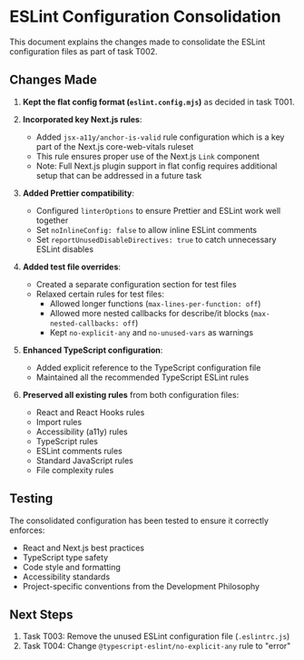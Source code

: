 # ESLint Configuration Consolidation

This document explains the changes made to consolidate the ESLint configuration files as part of task T002.

## Changes Made

1. **Kept the flat config format (`eslint.config.mjs`)** as decided in task T001.

2. **Incorporated key Next.js rules**:

   - Added `jsx-a11y/anchor-is-valid` rule configuration which is a key part of the Next.js core-web-vitals ruleset
   - This rule ensures proper use of the Next.js `Link` component
   - Note: Full Next.js plugin support in flat config requires additional setup that can be addressed in a future task

3. **Added Prettier compatibility**:

   - Configured `linterOptions` to ensure Prettier and ESLint work well together
   - Set `noInlineConfig: false` to allow inline ESLint comments
   - Set `reportUnusedDisableDirectives: true` to catch unnecessary ESLint disables

4. **Added test file overrides**:

   - Created a separate configuration section for test files
   - Relaxed certain rules for test files:
     - Allowed longer functions (`max-lines-per-function: off`)
     - Allowed more nested callbacks for describe/it blocks (`max-nested-callbacks: off`)
     - Kept `no-explicit-any` and `no-unused-vars` as warnings

5. **Enhanced TypeScript configuration**:

   - Added explicit reference to the TypeScript configuration file
   - Maintained all the recommended TypeScript ESLint rules

6. **Preserved all existing rules** from both configuration files:
   - React and React Hooks rules
   - Import rules
   - Accessibility (a11y) rules
   - TypeScript rules
   - ESLint comments rules
   - Standard JavaScript rules
   - File complexity rules

## Testing

The consolidated configuration has been tested to ensure it correctly enforces:

- React and Next.js best practices
- TypeScript type safety
- Code style and formatting
- Accessibility standards
- Project-specific conventions from the Development Philosophy

## Next Steps

1. Task T003: Remove the unused ESLint configuration file (`.eslintrc.js`)
2. Task T004: Change `@typescript-eslint/no-explicit-any` rule to "error"
